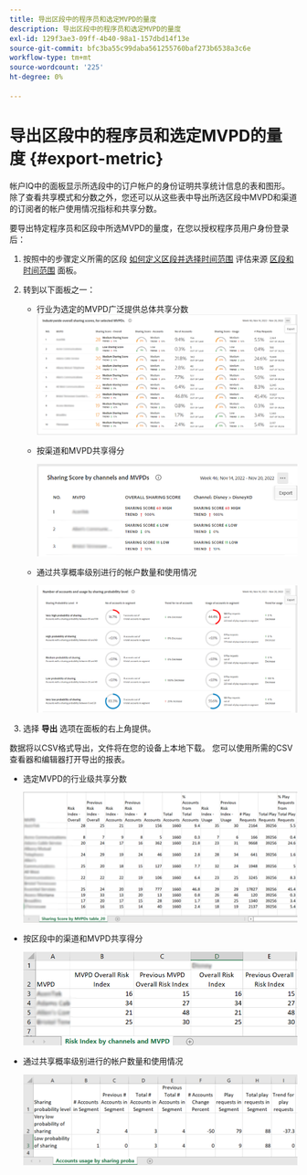 ```yaml
---
title: 导出区段中的程序员和选定MVPD的量度
description: 导出区段中的程序员和选定MVPD的量度
exl-id: 129f3ae3-09ff-4b40-98a1-157dbd14f13e
source-git-commit: bfc3ba55c99daba561255760baf273b6538a3c6e
workflow-type: tm+mt
source-wordcount: '225'
ht-degree: 0%

---
```


# 导出区段中的程序员和选定MVPD的量度 {#export-metric}

帐户IQ中的面板显示所选段中的订户帐户的身份证明共享统计信息的表和图形。 除了查看共享模式和分数之外，您还可以从这些表中导出所选区段中MVPD和渠道的订阅者的帐户使用情况指标和共享分数。

要导出特定程序员和区段中所选MVPD的量度，在您以授权程序员用户身份登录后：

1. 按照中的步骤定义所需的区段 [如何定义区段并选择时间范围](/help/AccountIQ/howto-select-segment-timeframe.md) 评估来源 [区段和时间范围](/help/AccountIQ/segments-timeframe.md) 面板。

1. 转到以下面板之一：

   * 行业为选定的MVPD广泛提供总体共享分数
      ![](assets/ind-sharpanel-export-option.png)

   * 按渠道和MVPD共享得分

      ![](assets/sharscorepanel-export-option.png)

   * 通过共享概率级别进行的帐户数量和使用情况

      ![](assets/usage-panel-export-option.png)

1. 选择 **导出** 选项在面板的右上角提供。

数据将以CSV格式导出，文件将在您的设备上本地下载。 您可以使用所需的CSV查看器和编辑器打开导出的报表。

* 选定MVPD的行业级共享分数

   ![](assets/export-ind-sharing-score.png)

* 按区段中的渠道和MVPD共享得分

   ![](assets/export-risk-index-by-mvpdchannels.png)

* 通过共享概率级别进行的帐户数量和使用情况

   ![](assets/export-acc-usage.png)
